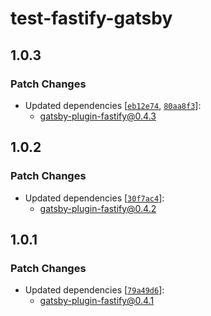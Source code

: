 # test-fastify-gatsby

## 1.0.3

### Patch Changes

- Updated dependencies [[`eb12e74`](https://github.com/gatsby-uc/plugins/commit/eb12e74e05268ee7778f00711772749cd7d8ab6c), [`80aa8f3`](https://github.com/gatsby-uc/plugins/commit/80aa8f39c79bed433b47dad39810767710d0bdd2)]:
  - gatsby-plugin-fastify@0.4.3

## 1.0.2

### Patch Changes

- Updated dependencies [[`30f7ac4`](https://github.com/gatsby-uc/plugins/commit/30f7ac4bb5c39374b79ed900b3aab60f9c44774a)]:
  - gatsby-plugin-fastify@0.4.2

## 1.0.1

### Patch Changes

- Updated dependencies [[`79a49d6`](https://github.com/gatsby-uc/plugins/commit/79a49d63ef6fbb9ad997545e9e692f16b9e04ec3)]:
  - gatsby-plugin-fastify@0.4.1
